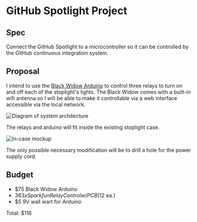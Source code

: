 GitHub Spotlight Project
========================

Spec
--------

Connect the GitHub Spotlight to a microcontroller so it can be controlled by the GitHub continuous integration system.

Proposal
------------

I intend to use the [Black Widow Arduino](http://asynclabs.com/store?page=shop.product_details&flypage=flypage.tpl&product_id=23&category_id=11&keyword=wifi) to control three relays to turn on and off each of the stoplight's lights. The Black Widow comes with a built-in wifi antenna so I will be able to make it controllable via a web interface accessible via the local network.

![Diagram of system architecture](http://farm5.static.flickr.com/4067/4566630131_1da830b1b0.jpg "Diagram of system architecture")

The relays and arduino will fit inside the existing stoplight case.

![In-case mockup](http://farm5.static.flickr.com/4019/4566583637_725a2393d2.jpg "Mockup of Arduino and relays in case")

The only possible necessary modification will be to drill a hole for the power supply cord.

Budget
----------

* $75 Black Widow Arduino 
* $36 3x Sparkfun Relay Control w/ PCB ($12 ea.)
* $5 9V wall wart for Arduino

Total: $116